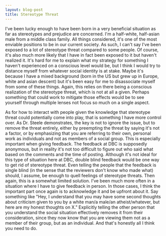 ```yaml
---
layout: blog-post
title: Stereotype Threat
---
```

I've been lucky enough to have been born in a very beneficial situation as far as stereotypes and prejudice are concerned. I'm a half-white, half-asian male from a middle class family. All things considered, it's one of the most enviable positions to be in our current society. As such, I can't say I've been exposed to a lot of stereotype threat compared to some people. Of course, it's also much more likely that I have in fact been exposed to it but haven't realized it. It's hard for me to explain what my strategy for something I haven't experienced on a conscious level would be, but I think I would try to distance myself from whatever social identity is at stake. Maybe it's because I have a mixed background (born in the US but grew up in Europe, white and asian descent) but it's been easy for me to disassociate myself from some of these things. Again, this relies on there being a conscious realization of the stereotype threat, which is not at all a given. Perhaps something that could work to mitigate those effects would be to see yourself through multiple lenses not focus so much on a single aspect.

As for how to interact with people given the knowledge that stereotype threat could potentially come into play, that is something I have more control over. As Dr. Steele demonstrates, the key is not to ignore the issue, but to remove the threat entirely, either by preempting the threat by saying it's not a factor, or by emphasizing that you are referring to their own, personal work as individuals and not as members of a social group. This is especially important when giving feedback. The feedback at DBC is supposedly anonymous, but in reality it's not too difficult to figure out who said what based on the comments and the time of posting. Although it's not ideal for this type of situation here at DBC, double blind feedback would be one way to get rid of stereotype threat. Even telling the people that the feedback is single blind (in the sense that the reviewers don't know who made what) should, I assume, be enough to quell feelings of stereotype threats. Then again, this is a somewhat limited solution. I've been much more often in a situation where I have to give feedback in person. In those cases, I think the important part once again is to acknowledge it and be upfront about it. Say something like "Hey, I understand that you may have some second thoughts about criticism given to you by a white man/a male/an atheist/whatever, but here are my honest thoughts on X." Explicitly telling the other person that you understand the social situation effectively removes it from their consideration, since they now know that you are viewing them not as a member of their group, but as an individual. And that's honestly all I think you need to do.
